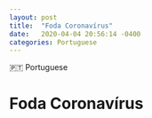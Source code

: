 ```yaml
---
layout: post
title:  "Foda Coronavírus"
date:   2020-04-04 20:56:14 -0400
categories: Portuguese
---
```


<span class="lag-tag">🇵🇹 Portuguese</span>
<h1 class="h-lg">Foda Coronavírus</h1>
